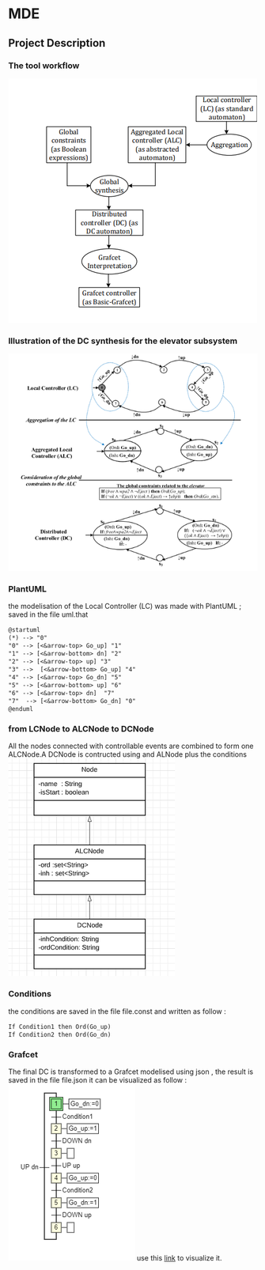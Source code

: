 # MDE

## Project Description 

### The tool workflow 
![Image of the tool workflow ](https://github.com/kiiboyane/MDE/blob/master/images/workflow.PNG)

###  Illustration of the DC synthesis for the elevator subsystem
![Image of the tool workflow ](https://github.com/kiiboyane/MDE/blob/master/images/ToDC.PNG)

### PlantUML
the modelisation of the Local Controller (LC) was made with PlantUML  ; saved in the file uml.that 
```
@startuml
(*) --> "0"
"0" --> [<&arrow-top> Go_up] "1"  
"1" --> [<&arrow-bottom> dn] "2"
"2" --> [<&arrow-top> up] "3"
"3" -->  [<&arrow-bottom> Go_up] "4"
"4" --> [<&arrow-top> Go_dn] "5"
"5" --> [<&arrow-bottom> up] "6"
"6" --> [<&arrow-top> dn]  "7"
"7"  --> [<&arrow-bottom> Go_dn] "0"
@enduml
```
### from LCNode to ALCNode to DCNode

All the nodes connected with controllable events are combined to form one ALCNode.A DCNode is contructed using and ALNode plus the conditions 
![Image of the tool workflow ](https://github.com/kiiboyane/MDE/blob/master/images/Nodes.PNG)

### Conditions 
the conditions are saved in the file file.const and written as follow :

```
If Condition1 then Ord(Go_up)
If Condition2 then Ord(Go_dn)
```

### Grafcet 

The final DC is transformed to a Grafcet modelised using json , the result is saved in the file file.json  it can be visualized as follow :
![Image of the tool workflow ](https://github.com/kiiboyane/MDE/blob/master/images/grafcet.PNG)
use this [link](https://gojs.net/2.0.20/samples/grafcet.html) to visualize it.







